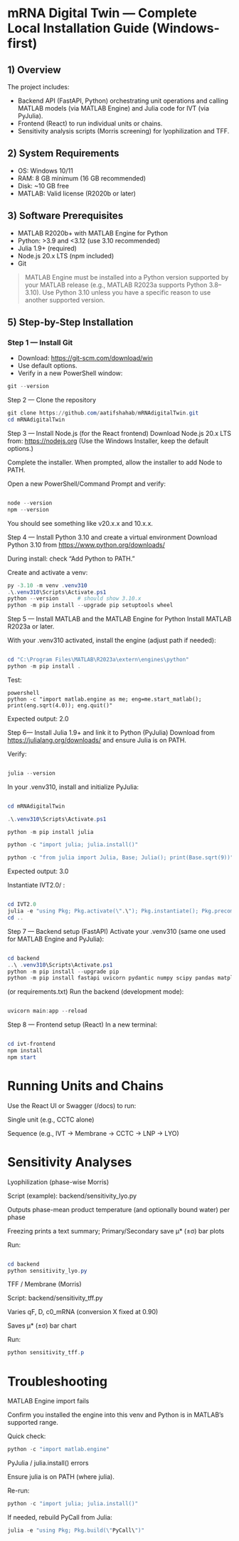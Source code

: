 # mRNA Digital Twin — Complete Local Installation Guide (Windows-first) 

## 1) Overview 

The project includes: 

- Backend API (FastAPI, Python) orchestrating unit operations and calling MATLAB models (via MATLAB Engine) and Julia code for IVT (via PyJulia). 
- Frontend (React) to run individual units or chains. 
- Sensitivity analysis scripts (Morris screening) for lyophilization and TFF. 

## 2) System Requirements 

- OS: Windows 10/11 
- RAM: 8 GB minimum (16 GB recommended) 
- Disk: ~10 GB free 
- MATLAB: Valid license (R2020b or later) 

## 3) Software Prerequisites 

- MATLAB R2020b+ with MATLAB Engine for Python 
- Python: >3.9 and <3.12 (use 3.10 recommended) 
- Julia 1.9+ (required) 
- Node.js 20.x LTS (npm included) 
- Git 

> MATLAB Engine must be installed into a Python version supported by your MATLAB release (e.g., MATLAB R2023a supports Python 3.8–3.10). Use Python 3.10 unless you have a specific reason to use another supported version. 

## 5) Step-by-Step Installation 

### Step 1 — Install Git 

- Download: https://git-scm.com/download/win 
- Use default options. 
- Verify in a new PowerShell window: 

```powershell
git --version
```
Step 2 — Clone the repository
```powershell
git clone https://github.com/aatifshahab/mRNAdigitalTwin.git 
cd mRNAdigitalTwin
```
Step 3 — Install Node.js (for the React frontend)
Download Node.js 20.x LTS from: https://nodejs.org
(Use the Windows Installer, keep the default options.)

Complete the installer. When prompted, allow the installer to add Node to PATH.

Open a new PowerShell/Command Prompt and verify:

```powershell

node --version 
npm --version
```
You should see something like v20.x.x and 10.x.x.

Step 4 — Install Python 3.10 and create a virtual environment
Download Python 3.10 from https://www.python.org/downloads/

During install: check “Add Python to PATH.”

Create and activate a venv:

```powershell
py -3.10 -m venv .venv310 
.\.venv310\Scripts\Activate.ps1 
python --version      # should show 3.10.x 
python -m pip install --upgrade pip setuptools wheel
```
Step 5 — Install MATLAB and the MATLAB Engine for Python
Install MATLAB R2023a or later.

With your .venv310 activated, install the engine (adjust path if needed):

```powershell

cd "C:\Program Files\MATLAB\R2023a\extern\engines\python" 
python -m pip install .
```
Test:
```
powershell
python -c "import matlab.engine as me; eng=me.start_matlab(); print(eng.sqrt(4.0)); eng.quit()"
```
Expected output: 2.0

Step 6— Install Julia 1.9+ and link it to Python (PyJulia)
Download from https://julialang.org/downloads/ and ensure Julia is on PATH.

Verify:

```powershell

julia --version
```
In your .venv310, install and initialize PyJulia:

```powershell

cd mRNAdigitalTwin 

.\.venv310\Scripts\Activate.ps1 

python -m pip install julia 

python -c "import julia; julia.install()" 

python -c "from julia import Julia, Base; Julia(); print(Base.sqrt(9))"
```
Expected output: 3.0

Instantiate IVT2.0/ :

```powershell

cd IVT2.0 
julia -e "using Pkg; Pkg.activate(\".\"); Pkg.instantiate(); Pkg.precompile();" 
cd ..
```
Step 7 — Backend setup (FastAPI)
Activate your .venv310 (same one used for MATLAB Engine and PyJulia):

```powershell

cd backend 
..\ .venv310\Scripts\Activate.ps1   
python -m pip install --upgrade pip 
python -m pip install fastapi uvicorn pydantic numpy scipy pandas matplotlib SALib
```
 (or requirements.txt) 
Run the backend (development mode):

```powershell

uvicorn main:app --reload
```
Step 8 — Frontend setup (React)
In a new terminal:

```powershell

cd ivt-frontend 
npm install 
npm start
```
# Running Units and Chains
Use the React UI or Swagger (/docs) to run:

Single unit (e.g., CCTC alone)

Sequence (e.g., IVT → Membrane → CCTC → LNP → LYO)

# Sensitivity Analyses
Lyophilization (phase-wise Morris)

Script (example): backend/sensitivity_lyo.py

Outputs phase-mean product temperature (and optionally bound water) per phase

Freezing prints a text summary; Primary/Secondary save μ* (±σ) bar plots

Run:

```powershell

cd backend 
python sensitivity_lyo.py
```
TFF / Membrane (Morris)

Script: backend/sensitivity_tff.py

Varies qF, D, c0_mRNA (conversion X fixed at 0.90)

Saves μ* (±σ) bar chart

Run:

```powershell
python sensitivity_tff.p
```
# Troubleshooting
MATLAB Engine import fails

Confirm you installed the engine into this venv and Python is in MATLAB’s supported range.

Quick check:

```powershell
python -c "import matlab.engine"
``` 
PyJulia / julia.install() errors

Ensure julia is on PATH (where julia).

Re-run:

```powershell
python -c "import julia; julia.install()"
```
If needed, rebuild PyCall from Julia:

```powershell
julia -e "using Pkg; Pkg.build(\"PyCall\")"
```

